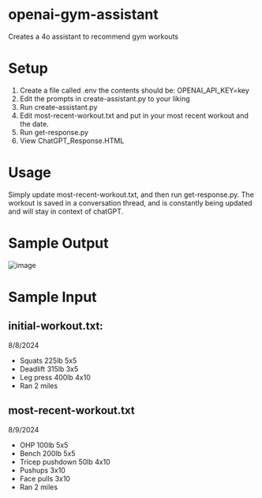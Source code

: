# openai-gym-assistant
Creates a 4o assistant to recommend gym workouts


# Setup

1) Create a file called .env the contents should be: OPENAI_API_KEY=key
2) Edit the prompts in create-assistant.py to your liking
3) Run create-assistant.py
4) Edit most-recent-workout.txt and put in your most recent workout and the date.
5) Run get-response.py
6) View ChatGPT_Response.HTML


# Usage
Simply update most-recent-workout.txt, and then run get-response.py. The workout is saved in a conversation thread, and is constantly being updated and will stay in context of chatGPT.




# Sample Output

![image](https://github.com/user-attachments/assets/9e8e89f7-57a8-4669-881e-73e0e46c4843)


# Sample Input
## initial-workout.txt:
8/8/2024
- Squats 225lb 5x5
- Deadlift 315lb 3x5
- Leg press 400lb 4x10
- Ran 2 miles

## most-recent-workout.txt

8/9/2024
- OHP 100lb 5x5
- Bench 200lb 5x5
- Tricep pushdown 50lb 4x10
- Pushups 3x10
- Face pulls 3x10
- Ran 2 miles

